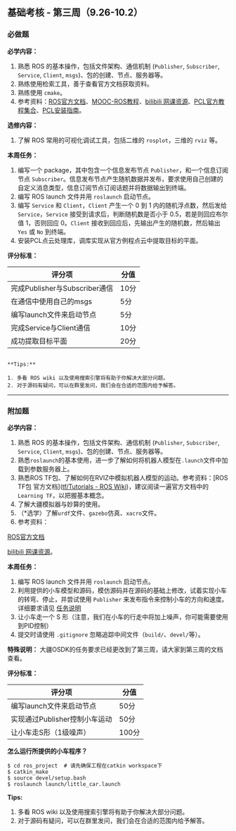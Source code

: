 ## 基础考核 - 第三周（9.26-10.2）

### 必做题

**必学内容：**

1. 熟悉 ROS 的基本操作，包括文件架构、通信机制 (`Publisher`, `Subscriber`, `Service`, `Client`, `msgs`)、包的创建、节点、服务器等。
2. 熟练使用检索工具，善于查看官方文档获取资料。
3. 熟练使用 `cmake`。
4. 参考资料：[ROS官方文档](http://wiki.ros.org/cn)、[MOOC-ROS教程](https://www.icourse163.org/course/ISCAS-1002580008)、[bilibili 网课资源](https://www.bilibili.com/video/BV1zt411G7Vn?from=search&seid=4645403767351408067&spm_id_from=333.337.0.0)、[PCL官方教程集合]( https://pcl.readthedocs.io/projects/tutorials/en/master/)、[PCL安装指南](https://pcl.readthedocs.io/projects/tutorials/en/master/#basic-usage)。

**选修内容：**

1. 了解 ROS 常用的可视化调试工具，包括二维的 `rosplot`，三维的 `rviz` 等。

**本周任务：**

1. 编写一个 package，其中包含一个信息发布节点 `Publisher`，和一个信息订阅节点 `Subscriber`。信息发布节点产生随机数据并发布，要求使用自己创建的自定义消息类型，信息订阅节点订阅话题并将数据输出到终端。
2. 编写 ROS launch 文件并用 `roslaunch` 启动节点。
3. 编写 `Service` 和 `Client`，`Client` 产生一个 0 到 1 内的随机浮点数，然后发给 `Service`，`Service` 接受到请求后，判断随机数是否小于 0.5，若是则回应布尔值 1，否则回应 0。`Client` 接收到回应后，先输出产生的随机数，然后输出 `Yes` 或 `No` 到终端。
4. 安装PCL点云处理库，调库实现从官方例程点云中提取目标的平面。

**评分标准：**

| 评分项                        | 分值 |
| ----------------------------- | ---- |
| 完成Publisher与Subscriber通信 | 10分 |
| 在通信中使用自己的msgs        | 5分 |
| 编写launch文件来启动节点      | 5分 |
| 完成Service与Client通信       | 10分 |
| 成功提取目标平面              | 20分 |



```

**Tips:**

1. 多看 ROS wiki 以及使用搜索引擎将有助于你解决大部分问题。
2. 对于源码有疑问，可以在群里发问，我们会在合适的范围内给予解答。
```

---

### 附加题

**必学内容：**

1. 熟悉 ROS 的基本操作，包括文件架构、通信机制 (`Publisher`, `Subscriber`, `Service`, `Client`, `msgs`)、包的创建、节点、服务器等。
2. 熟悉`roslaunch`的基本使用，进一步了解如何将机器人模型在`.launch`文件中加载到参数服务器上。
3. 熟悉ROS TF包、了解如何在RVIZ中模拟机器人模型的运动。参考资料：[ROS TF包 官方文档]([tf/Tutorials - ROS Wiki](http://wiki.ros.org/tf/Tutorials))，建议阅读一遍官方文档中的`Learning TF`，以把握基本概念。
4. 了解大疆模拟器与妙算的使用。
5. （*选学）了解`urdf`文件、`gazebo`仿真、`xacro`文件。
6. 参考资料：

[ROS官方文档](http://wiki.ros.org/cn)

[bilibili 网课资源](https://www.bilibili.com/video/BV1zt411G7Vn?from=search&seid=4645403767351408067&spm_id_from=333.337.0.0)。

**本周任务：**

1. 编写 ROS launch 文件并用 `roslaunch` 启动节点。
2. 利用提供的小车模型和源码，模仿源码并在源码的基础上修改，试着实现小车的转弯、停止，并尝试使用 `Publisher` 来发布指令来控制小车的方向和速度。详细要求请见 [任务说明](https://github.com/SYSU-AERO-SWIFT/tutorial_2021/blob/main/tasks/week3/task3_description.md)
3. 让小车走一个 S 形（注意，我们在小车的行走中将加上噪声，你可能需要使用到PID控制）
4. 提交时请使用 `.gitignore` 忽略追踪中间文件（`build/`、`devel/`等）。

**特殊说明：**
  大疆OSDK的任务要求已经更改到了第三周，请大家到第三周的文档查看。

**评分标准：**

| 评分项                        | 分值 |
| ----------------------------- | ---- |
| 编写launch文件来启动节点      | 50分 |
| 实现通过Publisher控制小车运动 | 50分 |
| 让小车走S形（1级噪声）         | 100分 |

**怎么运行所提供的小车程序？**

```shell
$ cd ros_project  # 请先确保工程在catkin workspace下
$ catkin_make  
$ source devel/setup.bash
$ roslaunch launch/little_car.launch
```

**Tips:**

1. 多看 ROS wiki 以及使用搜索引擎将有助于你解决大部分问题。
2. 对于源码有疑问，可以在群里发问，我们会在合适的范围内给予解答。


